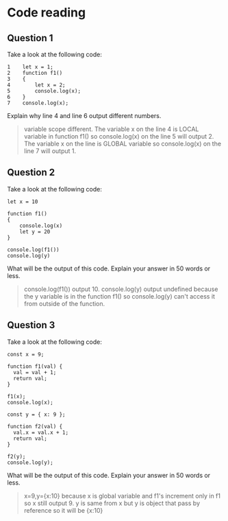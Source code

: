 # Code reading

## Question 1

Take a look at the following code:

```
1    let x = 1;
2    function f1()
3    {
4        let x = 2;
5        console.log(x);
6    }
7    console.log(x);
```

Explain why line 4 and line 6 output different numbers.

> variable scope different. The variable x on the line 4 is LOCAL variable in function f1() so console.log(x) on the line 5 will output 2. The variable x on the line is GLOBAL variable so console.log(x) on the line 7 will output 1.

## Question 2

Take a look at the following code:

```
let x = 10

function f1()
{
    console.log(x)
    let y = 20
}

console.log(f1())
console.log(y)
```

What will be the output of this code. Explain your answer in 50 words or less.

> console.log(f1()) output 10. console.log(y) output undefined because the y variable is in the function f1() so console.log(y) can't access it from outside of the function.

## Question 3

Take a look at the following code:

```
const x = 9;

function f1(val) {
  val = val + 1;
  return val;
}

f1(x);
console.log(x);

const y = { x: 9 };

function f2(val) {
  val.x = val.x + 1;
  return val;
}

f2(y);
console.log(y);
```

What will be the output of this code. Explain your answer in 50 words or less.

> x=9,y={x:10} because x is global variable and f1's increment only in f1 so x still output 9. y is same from x but y is object that pass by reference so it will be {x:10}
